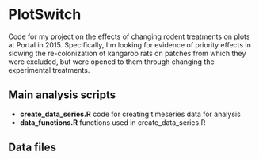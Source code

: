 # PlotSwitch
Code for my project on the effects of changing rodent treatments on plots at Portal in 2015. Specifically, I'm looking for evidence of priority effects in slowing the re-colonization of kangaroo rats on patches from which they were excluded, but were opened to them through changing the experimental treatments. 

## Main analysis scripts
  * __create_data_series.R__ code for creating timeseries data for analysis
  * __data_functions.R__ functions used in create_data_series.R

## Data files
